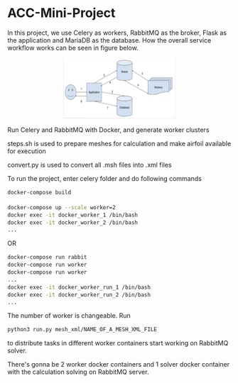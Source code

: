 # ACC-Mini-Project

In this project, we use Celery as workers, RabbitMQ as the broker, Flask as the application and  MariaDB as the database. How the overall service workflow works can be seen in figure below.

<div style="text-align:center"><img src="end-user.png" alt="workflow" width=50% /></div>

Run Celery and RabbitMQ with Docker, and generate worker clusters

steps.sh is used to prepare meshes for calculation and make airfoil available for execution

convert.py is used to convert all .msh files into .xml files

To run the project, enter celery folder and do following commands
```bash
docker-compose build

docker-compose up --scale worker=2
docker exec -it docker_worker_1 /bin/bash
docker exec -it docker_worker_2 /bin/bash
...
```
OR
```bash
docker-compose run rabbit
docker-compose run worker
docker-compose run worker
...
docker exec -it docker_worker_run_1 /bin/bash
docker exec -it docker_worker_run_2 /bin/bash
...
```
The number of worker is changeable. Run 
```bash
python3 run.py mesh_xml/NAME_OF_A_MESH_XML_FILE
```
to distribute tasks in different worker containers start working on RabbitMQ solver.

There's gonna be 2 worker docker containers and 1 solver docker container with the calculation solving on RabbitMQ server.
